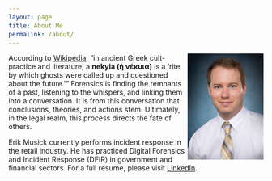 ```yaml
---
layout: page
title: About Me
permalink: /about/
---
```


<img src="/resources/erik.jpg" style="float:right;width:150px">

According to [Wikipedia](http://en.wikipedia.org/wiki/Nekyia), “in ancient Greek cult-practice and literature, a **nekyia (ἡ νέκυια)** is a ‘rite by which ghosts were called up and questioned about the future.'” Forensics is finding the remnants of a past, listening to the whispers, and linking them into a conversation. It is from this conversation that conclusions, theories, and actions stem. Ultimately, in the legal realm, this process directs the fate of others.

Erik Musick currently performs incident response in the retail industry. He has practiced Digital Forensics and Incident Response (DFIR) in government and financial sectors. For a full resume, please visit [LinkedIn](https://www.linkedin.com/in/emusick).
